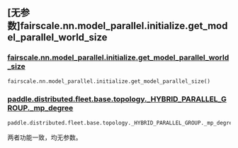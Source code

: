 ## [无参数]fairscale.nn.model_parallel.initialize.get_model_parallel_world_size

### [fairscale.nn.model_parallel.initialize.get_model_parallel_world_size](https://github.com/facebookresearch/fairscale/blob/164cc0f3170b4a3951dd84dda29c3e1504ac4d6e/fairscale/nn/model_parallel/initialize.py#L150)

```python
fairscale.nn.model_parallel.initialize.get_model_parallel_size()
```

### [paddle.distributed.fleet.base.topology._HYBRID_PARALLEL_GROUP._mp_degree](https://github.com/PaddlePaddle/Paddle/blob/ddac1b431483ddc0f1ee600e799aa31fc0a75961/python/paddle/distributed/fleet/base/topology.py#L185)

```python
paddle.distributed.fleet.base.topology._HYBRID_PARALLEL_GROUP._mp_degree
```
两者功能一致，均无参数。
